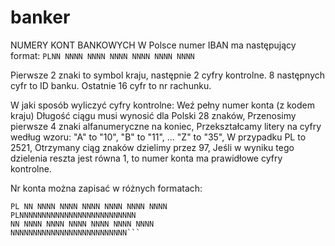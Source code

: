 # banker

NUMERY KONT BANKOWYCH 
W Polsce numer IBAN ma następujący format:
``` PLNN NNNN NNNN NNNN NNNN NNNN NNNN ```

Pierwsze 2 znaki to symbol kraju, następnie 2 cyfry kontrolne. 8 następnych cyfr to ID banku. Ostatnie 16 cyfr to nr rachunku.

W jaki sposób wyliczyć cyfry kontrolne:
Weź pełny numer konta (z kodem kraju)
Długość ciągu musi wynosić dla Polski 28 znaków,
Przenosimy pierwsze 4 znaki alfanumeryczne na koniec,
Przekształcamy litery na cyfry według wzoru:
"A" to "10",
"B" to "11",
...
"Z" to "35",
W przypadku PL to 2521,
Otrzymany ciąg znaków dzielimy przez 97,
Jeśli w wyniku tego dzielenia reszta jest równa 1, to numer konta ma prawidłowe cyfry kontrolne.

Nr konta można zapisać w różnych formatach:
```PLNN NNNN NNNN NNNN NNNN NNNN NNNN
PL NN NNNN NNNN NNNN NNNN NNNN NNNN
PLNNNNNNNNNNNNNNNNNNNNNNNNNN
NN NNNN NNNN NNNN NNNN NNNN NNNN
NNNNNNNNNNNNNNNNNNNNNNNNNN```
